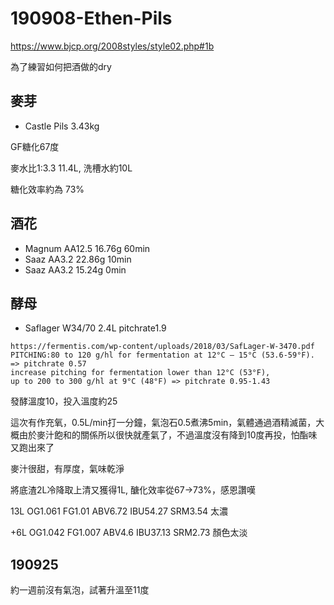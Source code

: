 # 190908-Ethen-Pils

https://www.bjcp.org/2008styles/style02.php#1b

為了練習如何把酒做的dry

## 麥芽
* Castle Pils 3.43kg

GF糖化67度

麥水比1:3.3 11.4L, 洗槽水約10L

糖化效率約為 73%

## 酒花
* Magnum AA12.5 16.76g 60min
* Saaz AA3.2 22.86g 10min
* Saaz AA3.2 15.24g 0min

## 酵母

* Saflager W34/70 2.4L pitchrate1.9

```
https://fermentis.com/wp-content/uploads/2018/03/SafLager-W-3470.pdf
PITCHING:80 to 120 g/hl for fermentation at 12°C – 15°C (53.6-59°F).  => pitchrate 0.57
increase pitching for fermentation lower than 12°C (53°F), 
up to 200 to 300 g/hl at 9°C (48°F) => pitchrate 0.95-1.43
```

發酵溫度10，投入溫度約25

這次有作充氧，0.5L/min打一分鐘，氣泡石0.5煮沸5min，氣體通過酒精滅菌，大概由於麥汁飽和的關係所以很快就產氣了，不過溫度沒有降到10度再投，怕酯味又跑出來了

麥汁很甜，有厚度，氣味乾淨

將底渣2L冷降取上清又獲得1L, 醣化效率從67->73%，感恩讚嘆

13L OG1.061 FG1.01 ABV6.72 IBU54.27 SRM3.54 太濃

+6L OG1.042 FG1.007 ABV4.6 IBU37.13 SRM2.73 顏色太淡

## 190925

約一週前沒有氣泡，試著升溫至11度